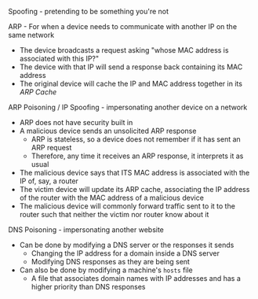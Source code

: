 Spoofing - pretending to be something you're not

ARP - For when a device needs to communicate with another IP on the same network
- The device broadcasts a request asking "whose MAC address is associated with this IP?"
- The device with that IP will send a response back containing its MAC address
- The original device will cache the IP and MAC address together in its *ARP Cache*

ARP Poisoning / IP Spoofing - impersonating another device on a network
- ARP does not have security built in
- A malicious device sends an unsolicited ARP response
	- ARP is stateless, so a device does not remember if it has sent an ARP request
	- Therefore, any time it receives an ARP response, it interprets it as usual
- The malicious device says that ITS MAC address is associated with the IP of, say, a router
- The victim device will update its ARP cache, associating the IP address of the router with the MAC address of a malicious device
- The malicious device will commonly forward traffic sent to it to the router such that neither the victim nor router know about it

DNS Poisoning - impersonating another website
- Can be done by modifying a DNS server or the responses it sends
	- Changing the IP address for a domain inside a DNS server
	- Modifying DNS responses as they are being sent
- Can also be done by modifying a machine's `hosts` file
	- A file that associates domain names with IP addresses and has a higher priority than DNS responses